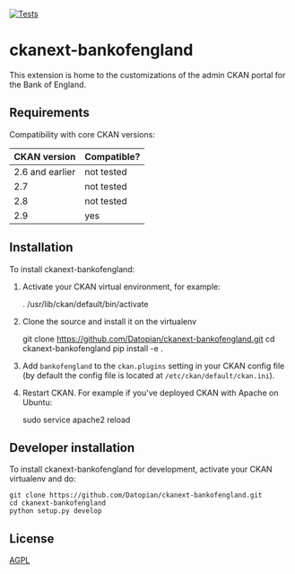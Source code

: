 [![Tests](https://github.com/Datopian/ckanext-bankofengland/workflows/Tests/badge.svg?branch=main)](https://github.com/Datopian/ckanext-bankofengland/actions)

# ckanext-bankofengland

This extension is home to the customizations of the admin CKAN portal for the Bank of England.


## Requirements

Compatibility with core CKAN versions:

| CKAN version    | Compatible?   |
| --------------- | ------------- |
| 2.6 and earlier | not tested    |
| 2.7             | not tested    |
| 2.8             | not tested    |
| 2.9             | yes    |


## Installation

To install ckanext-bankofengland:

1. Activate your CKAN virtual environment, for example:

     . /usr/lib/ckan/default/bin/activate

2. Clone the source and install it on the virtualenv

    git clone https://github.com/Datopian/ckanext-bankofengland.git
    cd ckanext-bankofengland
    pip install -e .

3. Add `bankofengland` to the `ckan.plugins` setting in your CKAN
   config file (by default the config file is located at
   `/etc/ckan/default/ckan.ini`).

4. Restart CKAN. For example if you've deployed CKAN with Apache on Ubuntu:

     sudo service apache2 reload


## Developer installation

To install ckanext-bankofengland for development, activate your CKAN virtualenv and
do:

    git clone https://github.com/Datopian/ckanext-bankofengland.git
    cd ckanext-bankofengland
    python setup.py develop


## License

[AGPL](https://www.gnu.org/licenses/agpl-3.0.en.html)
